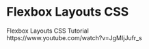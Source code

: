 # Flexbox Layouts CSS

<div>Flexbox Layouts CSS Tutorial</div>
https://www.youtube.com/watch?v=JgMIjJufr_s
